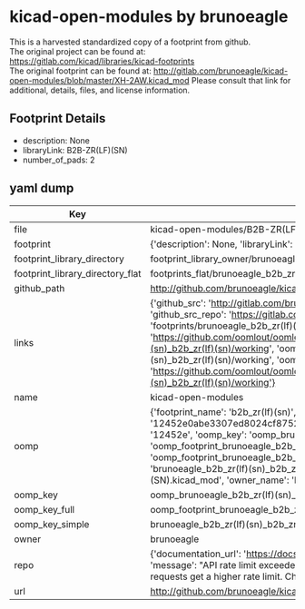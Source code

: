 # kicad-open-modules by brunoeagle  
This is a harvested standardized copy of a footprint from github.  
The original project can be found at:  
https://gitlab.com/kicad/libraries/kicad-footprints  
The original footprint can be found at:
http://gitlab.com/brunoeagle/kicad-open-modules/blob/master/XH-2AW.kicad_mod
Please consult that link for additional, details, files, and license information.  
## Footprint Details
* description: None  
* libraryLink: B2B-ZR(LF)(SN)  
* number_of_pads: 2  
## yaml dump  
| Key | Value |  
| --- | --- |  
| file | kicad-open-modules/B2B-ZR(LF)(SN).kicad_mod |  
| footprint | {'description': None, 'libraryLink': 'B2B-ZR(LF)(SN)', 'number_of_pads': 2} |  
| footprint_library_directory | footprint_library_owner/brunoeagle_kicad-open-modules |  
| footprint_library_directory_flat | footprints_flat/brunoeagle_b2b_zr(lf)(sn)_b2b_zr(lf)(sn)/working |  
| github_path | http://github.com/brunoeagle/kicad-open-modules/blob/master/B2B-ZR(LF)(SN).kicad_mod |  
| links | {'github_src': 'http://gitlab.com/brunoeagle/kicad-open-modules/blob/master/XH-2AW.kicad_mod', 'github_src_repo': 'https://gitlab.com/kicad/libraries/kicad-footprints', 'oomp_bot': 'footprints/brunoeagle_b2b_zr(lf)(sn)_b2b_zr(lf)(sn)/working', 'oomp_bot_github': 'https://github.com/oomlout/oomlout_oomp_footprint_bot/tree/main/footprints/brunoeagle_b2b_zr(lf)(sn)_b2b_zr(lf)(sn)/working', 'oomp_src_flat': 'footprints_flat/footprints_flat/brunoeagle_b2b_zr(lf)(sn)_b2b_zr(lf)(sn)/working', 'oomp_src_flat_github': 'https://github.com/oomlout/oomlout_oomp_footprint_src/tree/main/footprints_flat/brunoeagle_b2b_zr(lf)(sn)_b2b_zr(lf)(sn)/working'} |  
| name | kicad-open-modules |  
| oomp | {'footprint_name': 'b2b_zr(lf)(sn)', 'library_name': 'b2b_zr(lf)(sn)_kicad_mod', 'md5': '12452e0abe3307ed8024cf87527ae23f', 'md5_10': '12452e0abe', 'md5_5': '12452', 'md5_6': '12452e', 'oomp_key': 'oomp_brunoeagle_b2b_zr(lf)(sn)_b2b_zr(lf)(sn)', 'oomp_key_extra': 'oomp_footprint_brunoeagle_b2b_zr(lf)(sn)_b2b_zr(lf)(sn)', 'oomp_key_full': 'oomp_footprint_brunoeagle_b2b_zr(lf)(sn)_b2b_zr(lf)(sn)_12452e', 'oomp_key_simple': 'brunoeagle_b2b_zr(lf)(sn)_b2b_zr(lf)(sn)', 'original_filename': 'kicad-open-modules/B2B-ZR(LF)(SN).kicad_mod', 'owner_name': 'brunoeagle'} |  
| oomp_key | oomp_brunoeagle_b2b_zr(lf)(sn)_b2b_zr(lf)(sn) |  
| oomp_key_full | oomp_footprint_brunoeagle_b2b_zr(lf)(sn)_b2b_zr(lf)(sn) |  
| oomp_key_simple | brunoeagle_b2b_zr(lf)(sn)_b2b_zr(lf)(sn) |  
| owner | brunoeagle |  
| repo | {'documentation_url': 'https://docs.github.com/rest/overview/resources-in-the-rest-api#rate-limiting', 'message': "API rate limit exceeded for 84.66.173.59. (But here's the good news: Authenticated requests get a higher rate limit. Check out the documentation for more details.)"} |  
| url | http://github.com/brunoeagle/kicad-open-modules |  

